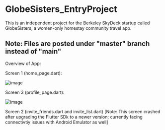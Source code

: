 # GlobeSisters_EntryProject
This is an independent project for the Berkeley SkyDeck startup called GlobeSisters, a women-only homestay community travel app. 

## Note: Files are posted under "master" branch instead of "main"

Overview of App:

Screen 1 (home_page.dart):

![image](https://user-images.githubusercontent.com/76016696/191600969-3056444e-20b5-421d-aeb2-f27554dc42f6.png)

Screen 3 (profile_page.dart):

![image](https://user-images.githubusercontent.com/76016696/191601132-b2743024-c7df-435c-8260-4f045f5caa52.png)

Screen 2 (invite_friends.dart and invite_list.dart)
[Note: This screen crashed after upgrading the Flutter SDk to a newer version; currently facing connectivtiy issues with Android Emulator as well]
